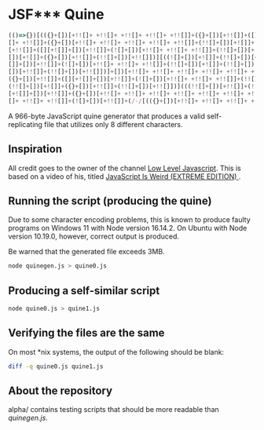 # JSF*** Quine

```js
(()=>{})[(({}+[])[+!![]+ +!![]+ +!![]+ +!![]+ +!![]]+({}+[])[+!![]]+([][+![]]+[])[+!![]]+(![]+[])[+!![]+ +!![]+ +!![]]+(!![]+[])[+![]]+(!![]+[])[+!![]]+(!![]+[])[+!!
[]+ +!![]]+({}+[])[+!![]+ +!![]+ +!![]+ +!![]+ +!![]]+(!![]+[])[+![]]+({}+[])[+!![]]+(!![]+[])[+!![]])]((([]+[])[(({}+[])[+!![]+ +!![]+ +!![]+ +!![]+ +!![]]+({}+[])
[+!![]]+([][+![]]+[])[+!![]]+(![]+[])[+!![]+ +!![]+ +!![]]+(!![]+[])[+![]]+(!![]+[])[+!![]]+(!![]+[])[+!![]+ +!![]]+({}+[])[+!![]+ +!![]+ +!![]+ +!![]+ +!![]]+(!![]+
[])[+![]]+({}+[])[+!![]]+(!![]+[])[+!![]])][((![]+[])[+![]]+(!![]+[])[+!![]]+({}+[])[+!![]]+((+![])[(({}+[])[+!![]+ +!![]+ +!![]+ +!![]+ +!![]]+({}+[])[+!![]]+([][+!
[]]+[])[+!![]]+(![]+[])[+!![]+ +!![]+ +!![]]+(!![]+[])[+![]]+(!![]+[])[+!![]]+(!![]+[])[+!![]+ +!![]]+({}+[])[+!![]+ +!![]+ +!![]+ +!![]+ +!![]]+(!![]+[])[+![]]+({}+
[])[+!![]]+(!![]+[])[+!![]])]+[])[+!![]+ +!![]+ +!![]+ +!![]+ +!![]+ +!![]+ +!![]+ +!![]+ +!![]+ +!![]+ +!![]]+(()=>{})[(({}+[])[+!![]+ +!![]+ +!![]+ +!![]+ +!![]]+
({}+[])[+!![]]+([][+![]]+[])[+!![]]+(![]+[])[+!![]+ +!![]+ +!![]]+(!![]+[])[+![]]+(!![]+[])[+!![]]+(!![]+[])[+!![]+ +!![]]+({}+[])[+!![]+ +!![]+ +!![]+ +!![]+ +!![]]+
(!![]+[])[+![]]+({}+[])[+!![]]+(!![]+[])[+!![]])](((!![]+[])[+!![]]+(![]+[])[+!![]+ +!![]+ +!![]+ +!![]]+(!![]+[])[+![]]+(!![]+[])[+!![]+ +!![]]+(!![]+[])[+!![]]+([]
[+![]]+[])[+!![]]+({}+[])[+!![]+ +!![]+ +!![]+ +!![]+ +!![]+ +!![]+ +!![]]+(![]+[])[+!![]+ +!![]+ +!![]+ +!![]]+(![]+[])[+!![]+ +!![]+ +!![]]+({}+[])[+!![]+ +!![]+ +!!
[]+ +!![]+ +!![]]+(![]+[])[+!![]]+(/-/[(({}+[])[+!![]+ +!![]+ +!![]+ +!![]+ +!![]]+({}+[])[+!![]]+([][+![]]+[])[+!![]]+(![]+[])[+!![]+ +!![]+ +!![]]+(!![]+[])[+![] ...
```

A 966-byte JavaScript quine generator that produces a valid self-replicating file that utilizes only 8 different characters.

## Inspiration

All credit goes to the owner of the channel [Low Level Javascript](https://www.youtube.com/c/LowLevelJavaScript). This is based on a video of his, titled [JavaScript Is Weird (EXTREME EDITION)
](https://www.youtube.com/watch?v=sRWE5tnaxlI).

## Running the script (producing the quine)

Due to some character encoding problems, this is known to produce faulty programs on Windows 11 with Node version 16.14.2. On Ubuntu with Node version 10.19.0, however, correct output is produced.

Be warned that the generated file exceeds 3MB.

```sh
node quinegen.js > quine0.js
```

## Producing a self-similar script

```sh
node quine0.js > quine1.js
```

## Verifying the files are the same

On most *nix systems, the output of the following should be blank:

```sh
diff -q quine0.js quine1.js
```

## About the repository

alpha/ contains testing scripts that should be more readable than <i>quinegen.js</i>.

